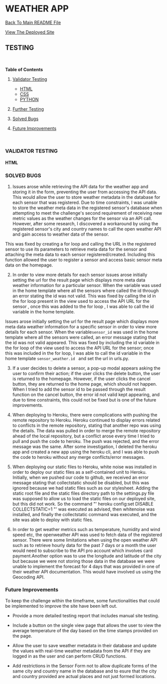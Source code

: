 # WEATHER APP 

[Back To Main README File](README.md)

[View The Deployed Site](https://weathertabs.herokuapp.com/)

## TESTING
<br/>

**Table of Contents** 
1. [Validator Testing](#validator-testing)  
   - [HTML](#html)   
   - [CSS](#css)
   - [PYTHON](#python) 

2.  [Further Testing](#further-testing)

3. [Solved Bugs](#solved-bugs)

4. [Future Improvements](#future-improvements)

<br/>

### **VALIDATOR TESTING**
#### **HTML**


### **SOLVED BUGS**

1. Issues arose while retrieving the API data for the weather app and storing it in the form, preventing the user from accessing the API data. This would allow the user to store weather metadata in the database for each sensor that was registered. Due to time constraints, I was unable to store the weather meta data in the registered sensor's database when attempting to meet the challenge's second requirement of receiving new metric values as the weather changes for the sensor via an API call. However, after some research, I discovered a workaround by using the registered sensor's city and country names to call the open weather API and gain access to weather data of the sensor.

This was fixed by creating a for loop and calling the URL in the registered sensor to use its parameters to retrieve meta data for the sensor and attaching the meta data to each sensor registered/created. Including this function allowed the user to register a sensor and access basic sensor meta data on the homepage.

2. In order to view more details for each sensor issues arose initially setting the url for the result page which displays more meta data weather information for a particular sensor. When the variable  was used in the home template where all the sensors where called the id through an error stating the id was not valid. This was fixed by calling the id in the for loop present in the view used to access the API URL for the sensor , once this was added to the for loop , I was able to call the id variable in the home template.

Issues arose initially setting the url for the result page which displays more meta data weather information for a specific sensor in order to view more details for each sensor. When the variable``` sensor_id ``` was used in the home template where all the sensors were called, an error message stating that the id was not valid appeared. This was fixed by including the id variable in the for loop of the view used to access the API URL for the sensor; once this was included in the for loop, I was able to call the id variable in the home template ```sensor_weather.id ``` and set the url in urls.py.


3. If a user decides to delete a sensor, a pop-up modal appears asking the user to confirm their action; if the user clicks the delete button, the user is returned to the homepage. However, if the user clicks the cancel button, they are returned to the home page, which should not happen. When I tried to add the sensor id to be passed through the result function on the cancel button, the error id not valid kept appearing, and due to time constraints, this could not be fixed but is one of the future improvements.


4. When deploying to Heroku, there were complications with pushing the remote repository to Heroku. Heroku continued to display errors related to conflicts in the remote repository, stating that another repo was using the details. The data was pulled in order to merge the remote repository ahead of the local repository, but a conflict arose every time I tried to pull and push the code to heroku. The push was rejected, and the error message was the same. After some investigation, I deleted the heroku app and created a new app using the heroku cli, and I was able to push the code to heroku without any merge conflicts/error messages.

5.  When deploying our static files to Heroku, white noise was installed in order to deploy our static files as a self-contained unit to Heroku. Initially, when we pushed our code to github, we received an error message stating that collectstatic should be disabled, but this was ignored because we had static files such as our stylesheet. Adding the static root file and the static files directory path to the settings.py file was supposed to allow us to load the static files on our deployed site, but this did not work. So the command "' heroku config:set DISABLE COLLECTSTATIC=1 "' was executed as advised, then whitenoise was installed, and finally the collectstatic command was executed, and the site was able to deploy with static files.

6. In order to get weather metrics such as temperature, humidity and wind speed etc, the openweather API was used to fetch data of the registered sensor. There were some limitations when using the open weather API such as to retrieve hourly data for the past 7 days or a month the user would need to subscribe to the API pro account which involves card payment.Another option was to use the longitude and latitude of the city but because we were not storing those data in the database we were unable to implement the forecast for 4 days that was provided in one of their weather API documentation. This would have involved us using the Geocoding API. 

### **Future Improvements**
To keep the challenge within the timeframe, some functionalities that could be implemented to improve the site have been left out. 

* Provide a more detailed testing report that includes manual site testing.

* Include a button on the single view page that allows the user to view the average temperature of the day based on the time stamps provided on the page.

* Allow the user to save weather metadata in their database and update the values with real-time weather metadata from the API if they are logged in as the user and can perform CRUD functions.

* Add restrictions in the Sensor Form not to allow duplicate forms of the same city and country name in the database and to esure that the city and country provided are actual places and not just formed locations. 